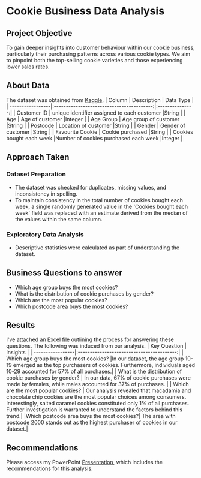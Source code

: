 # Cookie Business Data Analysis 

## Project Objective 
To gain deeper insights into customer behaviour within our cookie business, particularly their purchasing patterns across various cookie types.
We aim to pinpoint both the top-selling cookie varieties and those experiencing lower sales rates.



## About Data 
The dataset was obtained from [Kaggle](https://www.kaggle.com/datasets/urmisha/cookie-business).
| Column           | Description                               | Data Type       |
| -----------------|:-----------------------------------------:|:---------------:|
| Customer ID      | unique identifier assigned to each customer  |String     |
| Age              | Age of customer                             |Integer        |
| Age Group        | Age group of customer                          |String     |
| Postcode         | Location of customer                        |String      |
| Gender           | Gender of customer                            |String     |
| Favourite Cookie | Cookie purchased                     |String    |
| Cookies bought each week  |Number of cookies purchased each week  |Integer    |



## Approach Taken 
### Dataset Preparation
- The dataset was checked for duplicates, missing values, and inconsistency in spelling.
- To maintain consistency in the total number of cookies bought each week, a single randomly generated value in the 'Cookies bought each week' field was replaced with an estimate derived from the median of the values within the same column.
### Exploratory Data Analysis
- Descriptive statistics were calculated as part of understanding the dataset.

## Business Questions to answer
- Which age group buys the most cookies?
- What is the distribution of cookie purchases by gender?
- Which are the most popular cookies?
- Which postcode area buys the most cookies?

## Results
I've attached an Excel [file](https://github.com/Kholeka98/Cookie-business-Analysis/blob/main/Cookie%20business%20project.xlsx) outlining the process for answering these questions. The following was induced from our analysis.
| Key Question	| Insights | 
| -----------------|:-----------------------------------------:|
| Which age group buys the most cookies?	|In our dataset, the age group 10-19 emerged as the top purchasers of cookies. Furthermore, individuals aged 10-29 accounted for 57% of all purchases.|
| What is the distribution of cookie purchases by gender?	| In our data, 67% of cookie purchases were made by females, while males accounted for 37% of purchases. |
| Which are the most popular cookies?	| Our analysis revealed that macadamia and  chocolate chip cookies are the most popular choices among consumers. Interestingly, salted caramel cookies constituted only 1% of all purchases. Further investigation is warranted to understand the factors behind this trend.|
|Which postcode area buys the most cookies?|	The area with postcode 2000 stands out as the highest purchaser of cookies in our dataset.|

## Recommendations
Please access my PowerPoint [Presentation](https://github.com/Kholeka98/Cookie-business-Analysis/blob/main/Cookie%20Business%20Data%20Analysis.pptx), which includes the recommendations for this analysis.
